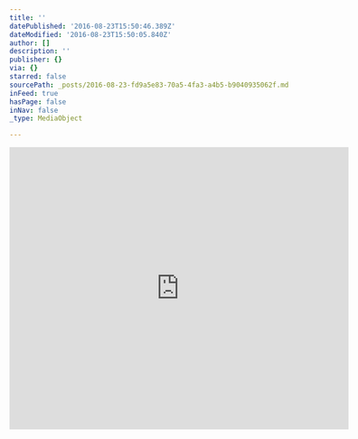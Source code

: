 ```yaml
---
title: ''
datePublished: '2016-08-23T15:50:46.389Z'
dateModified: '2016-08-23T15:50:05.840Z'
author: []
description: ''
publisher: {}
via: {}
starred: false
sourcePath: _posts/2016-08-23-fd9a5e83-70a5-4fa3-a4b5-b9040935062f.md
inFeed: true
hasPage: false
inNav: false
_type: MediaObject

---
```

<iframe src="http://cdn.embedly.com/widgets/media.html?src=https%3A%2F%2Fwww.slideshare.net%2Fslideshow%2Fembed_code%2Fkey%2F6AUw9OW0NsLokS&amp;url=http%3A%2F%2Fwww.slideshare.net%2Fadrianh%2Flean-persona&amp;image=http%3A%2F%2Fcdn.slidesharecdn.com%2Fss_thumbnails%2Fincremental-persona-talk-141016165941-conversion-gate02-thumbnail-4.jpg%3Fcb%3D1413478850&amp;key=b7d04c9b404c499eba89ee7072e1c4f7&amp;type=text%2Fhtml&amp;schema=slideshare" width="600" height="500" scrolling="no" frameborder="0" allowfullscreen="" style=""></iframe>